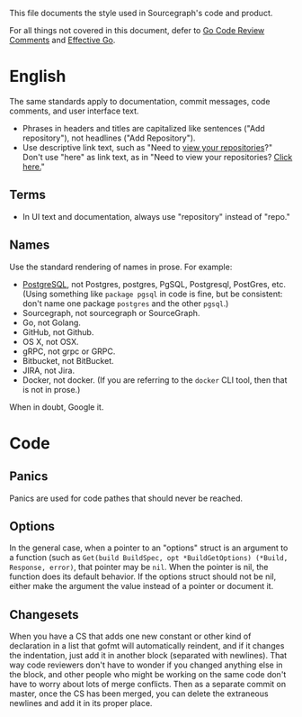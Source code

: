 This file documents the style used in Sourcegraph's code and product.

For all things not covered in this document, defer to
[Go Code Review Comments](https://code.google.com/p/go-wiki/wiki/CodeReviewComments)
and [Effective Go](http://golang.org/doc/effective_go.html).

# English

The same standards apply to documentation, commit messages, code
comments, and user interface text.

* Phrases in headers and titles are capitalized like sentences ("Add
  repository"), not headlines ("Add Repository").
* Use descriptive link text, such as "Need to
  [view your repositories](https://sourcegraph.com/sourcegraph/sourcegraph@master/-/tree/README.style.md#)?" Don't use "here" as link text, as in
  "Need to view your repositories? [Click here.](https://sourcegraph.com/sourcegraph/sourcegraph@master/-/tree/README.style.md#)"

## Terms

* In UI text and documentation, always use "repository" instead of
  "repo."

## Names

Use the standard rendering of names in prose. For example:

* [PostgreSQL](http://www.postgresql.org/about/), not Postgres,
  postgres, PgSQL, Postgresql, PostGres, etc. (Using something like
  `package pgsql` in code is fine, but be consistent: don't name one
  package `postgres` and the other `pgsql`.)
* Sourcegraph, not sourcegraph or SourceGraph.
* Go, not Golang.
* GitHub, not Github.
* OS X, not OSX.
* gRPC, not grpc or GRPC.
* Bitbucket, not BitBucket.
* JIRA, not Jira.
* Docker, not docker. (If you are referring to the `docker` CLI tool,
  then that is not in prose.)

When in doubt, Google it.

# Code

## Panics

Panics are used for code pathes that should never be reached.

## Options

In the general case, when a pointer to an "options" struct is an argument
to a function (such as `Get(build BuildSpec, opt *BuildGetOptions) (*Build, Response, error)`,
that pointer may be `nil`. When the pointer is nil, the function does its default behavior.
If the options struct should not be nil, either make the argument the value instead of a
pointer or document it.

## Changesets

When you have a CS that adds one new constant or other kind of declaration in a list that
gofmt will automatically reindent, and if it changes the indentation, just add it in another
block (separated with newlines). That way code reviewers don't have to wonder if you changed
anything else in the block, and other people who might be working on the same code don't have
to worry about lots of merge conflicts. Then as a separate commit on master, once the CS has
been merged, you can delete the extraneous newlines and add it in its proper place.
